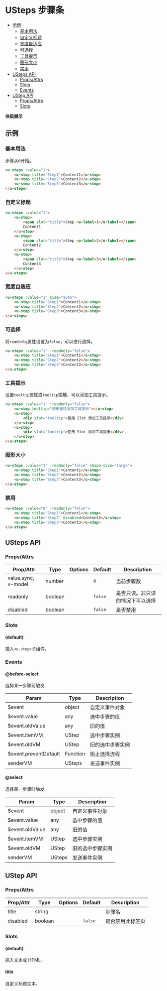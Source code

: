 <!-- 该 README.md 根据 api.yaml 和 docs/*.md 自动生成，为了方便在 GitHub 和 NPM 上查阅。如需修改，请查看源文件 -->

# USteps 步骤条

- [示例](#示例)
    - [基本用法](#基本用法)
    - [自定义标题](#自定义标题)
    - [宽度自适应](#宽度自适应)
    - [可选择](#可选择)
    - [工具提示](#工具提示)
    - [图形大小](#图形大小)
    - [禁用](#禁用)
- [USteps API](#usteps-api)
    - [Props/Attrs](#propsattrs)
    - [Slots](#slots)
    - [Events](#events)
- [UStep API](#ustep-api)
    - [Props/Attrs](#propsattrs-2)
    - [Slots](#slots-2)

**块级展示**

## 示例
### 基本用法

步骤从`0`开始。

``` html
<u-steps :value="1">
    <u-step title="Step1">Content1</u-step>
    <u-step title="Step2">Content2</u-step>
    <u-step title="Step3">Content3</u-step>
</u-steps>
```

### 自定义标题

``` html
<u-steps :value="1">
    <u-step>
        <span slot="title">Step <u-label>1</u-label></span>
        Content1
    </u-step>
    <u-step>
        <span slot="title">Step <u-label>2</u-label></span>
        Content2
    </u-step>
    <u-step>
        <span slot="title">Step <u-label>3</u-label></span>
        Content3
    </u-step>
</u-steps>
```

### 宽度自适应

``` html
<u-steps :value="1" size="auto">
    <u-step title="Step1">Content1</u-step>
    <u-step title="Step2">Content2</u-step>
    <u-step title="Step3">Content3</u-step>
</u-steps>
```

### 可选择

将`readonly`属性设置为`false`，可以进行选择。

``` html
<u-steps :value="1" :readonly="false">
    <u-step title="Step1">Content1</u-step>
    <u-step title="Step2">Content2</u-step>
    <u-step title="Step3">Content3</u-step>
</u-steps>
```

### 工具提示

设置`tooltip`属性或`tooltip`插槽，可以添加工具提示。

``` html
<u-steps :value="1" :readonly="false">
    <u-step tooltip="使用属性添加工具提示"></u-step>
    <u-step>
        <div slot="tooltip">使用 Slot 添加工具提示</div>
    </u-step>
    <u-step>
        <div slot="tooltip">使用 Slot 添加工具提示</div>
    </u-step>
</u-steps>
```

### 图形大小

``` html
<u-steps :value="1" :readonly="false" shape-size="large">
    <u-step title="Step1">Content1</u-step>
    <u-step title="Step2">Content2</u-step>
    <u-step title="Step3">Content3</u-step>
</u-steps>
```

### 禁用

``` html
<u-steps :value="0" :readonly="false">
    <u-step title="Step1">Content1</u-step>
    <u-step title="Step2" disabled>Content2</u-step>
    <u-step title="Step3">Content3</u-step>
</u-steps>
```

## USteps API
### Props/Attrs

| Prop/Attr | Type | Options | Default | Description |
| --------- | ---- | ------- | ------- | ----------- |
| value.sync, v-model | number |  | `0` | 当前步骤数 |
| readonly | boolean |  | `false` | 是否只读。非只读的情况下可以选择 |
| disabled | boolean |  | `false` | 是否禁用 |

### Slots

#### (default)

插入`<u-step>`子组件。

### Events

#### @before-select

选择某一步骤前触发

| Param | Type | Description |
| ----- | ---- | ----------- |
| $event | object | 自定义事件对象 |
| $event.value | any | 选中步骤的值 |
| $event.oldValue | any | 旧的值 |
| $event.itemVM | UStep | 选中步骤实例 |
| $event.oldVM | UStep | 旧的选中步骤实例 |
| $event.preventDefault | Function | 阻止选择流程 |
| senderVM | USteps | 发送事件实例 |

#### @select

选择某一步骤时触发

| Param | Type | Description |
| ----- | ---- | ----------- |
| $event | object | 自定义事件对象 |
| $event.value | any | 选中步骤的值 |
| $event.oldValue | any | 旧的值 |
| $event.itemVM | UStep | 选中步骤实例 |
| $event.oldVM | UStep | 旧的选中步骤实例 |
| senderVM | USteps | 发送事件实例 |

## UStep API
### Props/Attrs

| Prop/Attr | Type | Options | Default | Description |
| --------- | ---- | ------- | ------- | ----------- |
| title | string |  |  | 步骤名 |
| disabled | boolean |  | `false` | 是否禁用此标签页 |

### Slots

#### (default)

插入文本或 HTML。

#### title

自定义标题文本。

